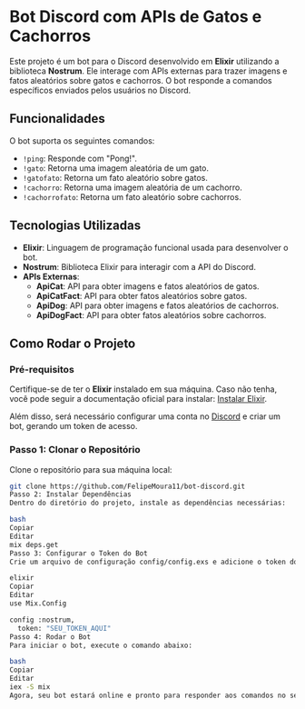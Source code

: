 # Bot Discord com APIs de Gatos e Cachorros

Este projeto é um bot para o Discord desenvolvido em **Elixir** utilizando a biblioteca **Nostrum**. Ele interage com APIs externas para trazer imagens e fatos aleatórios sobre gatos e cachorros. O bot responde a comandos específicos enviados pelos usuários no Discord.

## Funcionalidades

O bot suporta os seguintes comandos:

- `!ping`: Responde com "Pong!".
- `!gato`: Retorna uma imagem aleatória de um gato.
- `!gatofato`: Retorna um fato aleatório sobre gatos.
- `!cachorro`: Retorna uma imagem aleatória de um cachorro.
- `!cachorrofato`: Retorna um fato aleatório sobre cachorros.

## Tecnologias Utilizadas

- **Elixir**: Linguagem de programação funcional usada para desenvolver o bot.
- **Nostrum**: Biblioteca Elixir para interagir com a API do Discord.
- **APIs Externas**:
  - **ApiCat**: API para obter imagens e fatos aleatórios de gatos.
  - **ApiCatFact**: API para obter fatos aleatórios sobre gatos.
  - **ApiDog**: API para obter imagens e fatos aleatórios de cachorros.
  - **ApiDogFact**: API para obter fatos aleatórios sobre cachorros.

## Como Rodar o Projeto

### Pré-requisitos

Certifique-se de ter o **Elixir** instalado em sua máquina. Caso não tenha, você pode seguir a documentação oficial para instalar: [Instalar Elixir](https://elixir-lang.org/install.html).

Além disso, será necessário configurar uma conta no [Discord](https://discord.com/) e criar um bot, gerando um token de acesso.

### Passo 1: Clonar o Repositório

Clone o repositório para sua máquina local:

```bash
git clone https://github.com/FelipeMoura11/bot-discord.git
Passo 2: Instalar Dependências
Dentro do diretório do projeto, instale as dependências necessárias:

bash
Copiar
Editar
mix deps.get
Passo 3: Configurar o Token do Bot
Crie um arquivo de configuração config/config.exs e adicione o token do seu bot do Discord:

elixir
Copiar
Editar
use Mix.Config

config :nostrum,
  token: "SEU_TOKEN_AQUI"
Passo 4: Rodar o Bot
Para iniciar o bot, execute o comando abaixo:

bash
Copiar
Editar
iex -S mix
Agora, seu bot estará online e pronto para responder aos comandos no seu servidor Discord.
